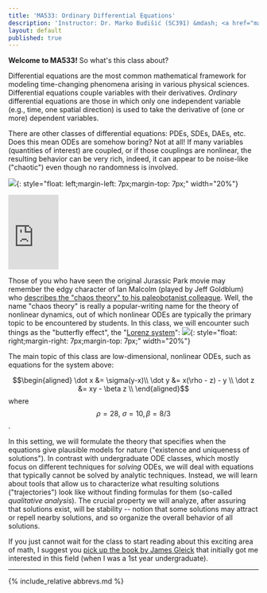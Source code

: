 ```yaml
---
title: 'MA533: Ordinary Differential Equations'
description: 'Instructor: Dr. Marko Budišić (SC391) &mdash; <a href="mailto:marko@clarkson.edu">marko@clarkson.edu</a> &mdash; MoWeFr 3-3.50p  (SC340) &mdash; Text: Meiss, Revised ed.'
layout: default
published: true
---
```


**Welcome to MA533!** So what's this class about?


Differential equations are the most common mathematical framework for modeling time-changing phenomena arising in various physical sciences. Differential equations couple variables with their derivatives. _Ordinary_ differential equations are those in which only one independent variable (e.g., time, one spatial direction) is used to take the derivative of (one or more) dependent variables. 

There are other classes of differential equations: PDEs, SDEs, DAEs, etc. Does this mean ODEs are somehow boring? Not at all! If many variables (quantities of interest) are coupled, or if those couplings are nonlinear, the resulting behavior can be very rich, indeed, it can appear to be noise-like ("chaotic") even though no randomness is involved.

![](https://rogueplanet.tv/wp-content/uploads/2014/09/jurassic-park-jeff-goldblum-tyrannosaur.jpg){: style="float: left;margin-left: 7px;margin-top: 7px;" width="20%"}

<iframe width="20%" src="https://www.youtube.com/embed/n-mpifTiPV4" frameborder="0" allow="accelerometer; autoplay; encrypted-media; gyroscope; picture-in-picture" allowfullscreen></iframe>

Those of you who have seen the original Jurassic Park movie may remember the edgy character of Ian Malcolm (played by Jeff Goldblum) who [describes the "chaos theory" to his paleobotanist colleague](https://youtu.be/n-mpifTiPV4). Well, the name "chaos theory" is really a popular-writing name for the theory of nonlinear dynamics, out of which nonlinear ODEs are typically the primary topic to be encountered by students. In this class, we will encounter such things as the "butterfly effect", the "[Lorenz system](https://en.wikipedia.org/wiki/Lorenz_system)":
![](https://upload.wikimedia.org/wikipedia/commons/1/13/A_Trajectory_Through_Phase_Space_in_a_Lorenz_Attractor.gif){: style="float: right;margin-right: 7px;margin-top: 7px;" width="20%"}

The main topic of this class are low-dimensional, nonlinear ODEs, such as equations for the system above:

$$\begin{aligned}
\dot x &= \sigma(y-x)\\
\dot y &= x(\rho - z) - y \\
\dot z &= xy - \beta z \\
\end{aligned}$$
where $$\rho = 28,\ \sigma = 10, \beta = 8/3$$.

In this  setting, we will formulate the theory that specifies when the equations give plausible models for nature ("existence and uniqueness of solutions"). In contrast with undergraduate ODE classes, which mostly focus on different techniques for _solving_ ODEs, we will deal with equations that typically cannot be solved by analytic techniques. Instead, we will learn about tools that allow us to characterize what resulting solutions ("trajectories") look like without finding formulas for them (so-called _qualitative analysis_). The crucial property we will analyze, after assuring that solutions exist, will be stability -- notion that some solutions may attract or repell nearby solutions, and so organize the overall behavior of all solutions.

If you just cannot wait for the class to start reading about this exciting area of math, I suggest you [pick up the book by James Gleick](https://www.goodreads.com/book/show/64582.Chaos) that initially got me interested in this field (when I was a 1st year undergraduate).

---

{% include_relative abbrevs.md %}

